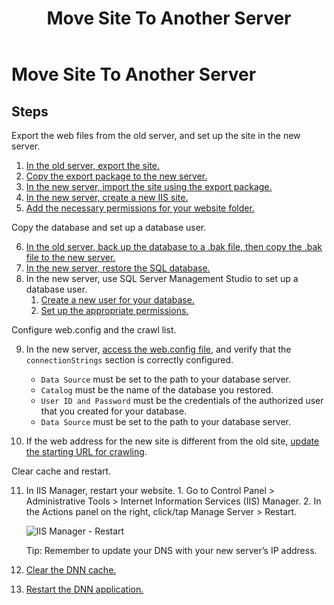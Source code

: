 ﻿---
uid: move-site-to-another-server
locale: en
title: Move Site To Another Server
dnneditions: DNN Platform,Evoq Content,Evoq Engage
dnnversion: 09.02.00
related-topics: create-site,edit-site-properties,view-site,delete-site
---

# Move Site To Another Server

## Steps

Export the web files from the old server, and set up the site in the new server.

1.  [In the old server, export the site.](xref:export-site)
2.  [Copy the export package to the new server.](xref:transfer-an-export-package)
3.  [In the new server, import the site using the export package.](xref:import-site)
4.  [In the new server, create a new IIS site.](xref:set-up-iis)
5.  [Add the necessary permissions for your website folder.](xref:set-up-dnn-folder)

Copy the database and set up a database user.

6.  [In the old server, back up the database to a .bak file, then copy the .bak file to the new server.](https://docs.microsoft.com/en-us/sql/relational-databases/backup-restore/create-a-full-database-backup-sql-server)
7.  [In the new server, restore the SQL database.](https://docs.microsoft.com/en-us/sql/relational-databases/backup-restore/restore-a-database-backup-using-ssms)
8.  In the new server, use SQL Server Management Studio to set up a database user.
    1.  [Create a new user for your database.](xref:set-up-sql#tsk-set-up-sql__set-up-sql-user)
    2.  [Set up the appropriate permissions.](xref:set-up-sql#tsk-set-up-sql__db-owner-access)

Configure web.config and the crawl list.

9.  In the new server, [access the web.config file](xref:access-web-config), and verify that the `connectionStrings` section is correctly configured.
    
    *   `Data Source` must be set to the path to your database server.
    *   `Catalog` must be the name of the database you restored.
    *   `User ID and Password` must be the credentials of the authorized user that you created for your database.
    *   `Data Source` must be set to the path to your database server.
    
10.  If the web address for the new site is different from the old site, [update the starting URL for crawling](xref:edit-starting-url-in-crawl-list).

Clear cache and restart.

11.  In IIS Manager, restart your website.
    1.  Go to Control Panel \> Administrative Tools \> Internet Information Services (IIS) Manager.
    2.  In the Actions panel on the right, click/tap Manage Server \> Restart.
        
          
        
        ![IIS Manager - Restart](/images/scr-IISManager-restart.png)
        
          
        
        Tip: Remember to update your DNS with your new server’s IP address.
        
12.  [Clear the DNN cache.](xref:clear-cache)
13.  [Restart the DNN application.](xref:restart-application)
